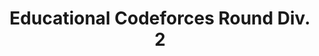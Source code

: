 ---
category: [Educational Codeforces Round Div. 2]
hue: var(--c-themeDarkGreen)
title: Educational Codeforces Round Div. 2
description: 
---